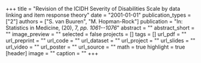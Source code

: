 +++
title = "Revision of the ICIDH Severity of Disabilities Scale by data linking and item response theory"
date = "2001-01-01"
publication_types = ["2"]
authors = ["S. van Buuren", "M. Hopman-Rock"]
publication = "In: Statistics in Medicine, (20), 7, _pp. 1061--1076_"
abstract = ""
abstract_short = ""
image_preview = ""
selected = false
projects = []
tags = []
url_pdf = ""
url_preprint = ""
url_code = ""
url_dataset = ""
url_project = ""
url_slides = ""
url_video = ""
url_poster = ""
url_source = ""
math = true
highlight = true
[header]
image = ""
caption = ""
+++
